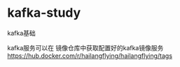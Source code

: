 # kafka-study
kafka基础

kafka服务可以在 镜像仓库中获取配置好的kafka镜像服务
https://hub.docker.com/r/hailangflying/hailangflying/tags

